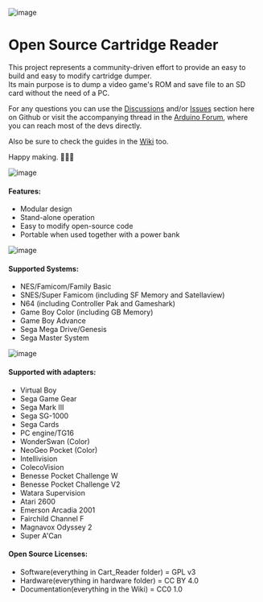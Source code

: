 ![image](https://dl.dropboxusercontent.com/s/ioc5oewzcuvs8nz/logos.png?dl=1)   

# Open Source Cartridge Reader
This project represents a community-driven effort to provide an easy to build and easy to modify cartridge dumper.     
Its main purpose is to dump a video game's ROM and save file to an SD card without the need of a PC.    

For any questions you can use the [Discussions](https://github.com/sanni/cartreader/discussions) and/or [Issues](https://github.com/sanni/cartreader/issues) section here on Github or visit the accompanying thread in the [Arduino Forum](http://forum.arduino.cc/index.php?topic=158974.9001), where you can reach most of the devs directly.    

Also be sure to check the guides in the [Wiki](https://github.com/sanni/cartreader/wiki) too.    

Happy making. 🔧🔨😊    

![image](https://dl.dropboxusercontent.com/s/3lrn7xh3f7h6jre/HW5_front.png?dl=1)   

#### Features:  
- Modular design   
- Stand-alone operation  
- Easy to modify open-source code      
- Portable when used together with a power bank  

![image](https://dl.dropboxusercontent.com/s/w99hewh6ors3awb/HW5_side.png?dl=1)   

#### Supported Systems:    
- NES/Famicom/Family Basic   
- SNES/Super Famicom (including SF Memory and Satellaview)  
- N64 (including Controller Pak and Gameshark)     
- Game Boy Color (including GB Memory)  
- Game Boy Advance    
- Sega Mega Drive/Genesis    
- Sega Master System   

![image](https://dl.dropboxusercontent.com/s/oi7c2radgblylyz/HW5_slots.png?dl=1)  

#### Supported with adapters:    
- Virtual Boy    
- Sega Game Gear    
- Sega Mark III     
- Sega SG-1000    
- Sega Cards    
- PC engine/TG16    
- WonderSwan (Color)    
- NeoGeo Pocket (Color)    
- Intellivision   
- ColecoVision    
- Benesse Pocket Challenge W    
- Benesse Pocket Challenge V2    
- Watara Supervision    
- Atari 2600    
- Emerson Arcadia 2001   
- Fairchild Channel F     
- Magnavox Odyssey 2  
- Super A'Can    

#### Open Source Licenses:    
- Software(everything in Cart_Reader folder) = GPL v3   
- Hardware(everything in hardware folder) = CC BY 4.0   
- Documentation(everything in the Wiki) = CC0 1.0    
